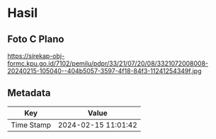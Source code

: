 # Hasil

## Foto C Plano

https://sirekap-obj-formc.kpu.go.id/7102/pemilu/pdpr/33/21/07/20/08/3321072008008-20240215-105040--404b5057-3597-4f18-84f3-11241254349f.jpg


## Metadata

| Key        | Value               |
| ---------- | ------------------- |
| Time Stamp | 2024-02-15 11:01:42 |



